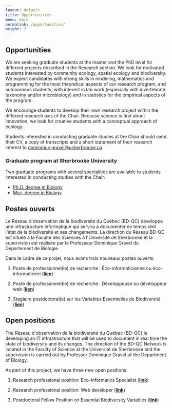 ```yaml
---
layout: default
title: Opportunities
menu: main
permalink: /opportunities/
weight: 7
---
```


## Opportunities

We are seeking graduate students at the master and the PhD level for different projects described in the Research section. We look for motivated students interested by community ecology, spatial ecology and biodiversity. We expect candidates with strong skills in modeling, mathematics and programming for the most theoretical aspects of our research program, and autonomous students, with interest in lab work (especially with invertebrate taxonomy and/or microbiology) and in statistics for the empirical aspects of the program.

We encourage students to develop their own research project within the different research axis of the Chair. Because science is first about innovation, we look for creative students with a conceptual approach of ecology.

Students interested in conducting graduate studies at the Chair should send their CV, a copy of transcripts and a short statement of their research interest to <a href="mailto:dominique.gravel@usherbrooke.ca">dominique.gravel@usherbrooke.ca</a>

### Graduate program at Sherbrooke University

Two graduate programs with several specialities are available to students interested in conducting studies with the Chair:

- [Ph.D. degree in Biology](http://www.usherbrooke.ca/programmes/sec/sciences-de-la-vie/troisieme-cycle/doctorats/doctorat-en-biologie/)
- [Msc. degree in Biology](http://www.usherbrooke.ca/programmes/sec/sciences-de-la-vie/deuxieme-cycle/maitrises/maitrise-en-biologie/)


## Postes ouverts

Le Réseau d'observation de la biodiversité du Québec (BD-QC) développe une infrastructure informatique qui servira à documenter en temps réel l'état de la biodiversité et ses changements. La direction du Réseau BD-QC est située à la Faculté des Sciences à l'Université de Sherbrooke et la supervision est réalisée par le Professeur Dominique Gravel du Département de Biologie.

Dans le cadre de ce projet, nous avons trois nouveaux postes ouverts:

1. Poste de professionnel(le) de recherche : Éco-informaticienne ou éco-informaticien ([**lien**](../assets/pdf/openPositions/eco-info_BD-QC_122020.pdf))

2. Poste de professionnel(le) de recherche : Développeuse ou développeur web ([**lien**](../assets/pdf/openPositions/dev_web_BD-QC_122020.pdf))

3. Stagiaire postdoctoral(e) sur les Variables Essentielles de Biodiversité ([**lien**](../assets/pdf/openPositions/PDF_BD-QC_122020.pdf))


## Open positions

The Réseau d'observation de la biodiversité du Québec (BD-QC) is developing an IT infrastructure that will be used to document in real time the state of biodiversity and its changes. The direction of the BD-QC Network is located in the Faculty of Science at the Université de Sherbrooke and the supervision is carried out by Professor Dominique Gravel of the Department of Biology.

As part of this project, we have three new open positions:

1. Research professional position: Eco-Informatics Specialist ([**link**](../assets/pdf/openPositions/eco-info_BD-QC_122020.pdf))

2. Research professional position: Web developer ([**link**](../assets/pdf/openPositions/dev_web_BD-QC_122020.pdf))

3. Postdoctoral Fellow Position on Essential Biodiversity Variables ([**link**](../assets/pdf/openPositions/PDF_BD-QC_122020.pdf))

